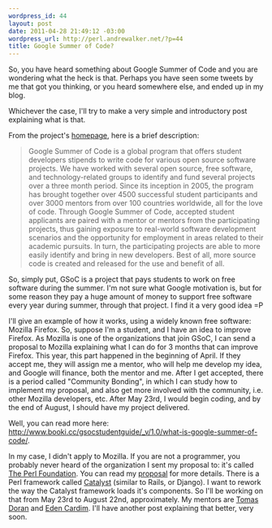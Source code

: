 ```yaml
--- 
wordpress_id: 44
layout: post
date: 2011-04-28 21:49:12 -03:00
wordpress_url: http://perl.andrewalker.net/?p=44
title: Google Summer of Code?
---
```

So, you have heard something about Google Summer of Code and you are wondering what the heck is that. Perhaps you have seen some tweets by me that got you thinking, or you heard somewhere else, and ended up in my blog.

Whichever the case, I'll try to make a very simple and introductory post explaining what is that.

From the project's <a href="http://code.google.com/soc">homepage</a>, here is a brief description:

<blockquote>Google Summer of Code is a global program that offers student developers stipends to write code for various open source software projects. We have worked with several open source, free software, and technology-related groups to identify and fund several projects over a three month period. Since its inception in 2005, the program has brought together over 4500 successful student participants and over 3000 mentors from over 100 countries worldwide, all for the love of code. Through Google Summer of Code, accepted student applicants are paired with a mentor or mentors from the participating projects, thus gaining exposure to real-world software development scenarios and the opportunity for employment in areas related to their academic pursuits. In turn, the participating projects are able to more easily identify and bring in new developers. Best of all, more source code is created and released for the use and benefit of all.</blockquote>

So, simply put, GSoC is a project that pays students to work on free software during the summer. I'm not sure what Google motivation is, but for some reason they pay a huge amount of money to support free software every year during summer, through that project. I find it a very good idea =P

I'll give an example of how it works, using a widely known free software: Mozilla Firefox. So, suppose I'm a student, and I have an idea to improve Firefox. As Mozilla is one of the organizations that join GSoC, I can send a proposal to Mozilla explaining what I can do for 3 months that can improve Firefox. This year, this part happened in the beginning of April. If they accept me, they will assign me a mentor, who will help me develop my idea, and Google will finance, both the mentor and me. After I get accepted, there is a period called "Community Bonding", in which I can study how to implement my proposal, and also get more involved with the community, i.e. other Mozilla developers, etc. After May 23rd, I would begin coding, and by the end of August, I should have my project delivered.

Well, you can read more here: <a href="http://www.booki.cc/gsocstudentguide/_v/1.0/what-is-google-summer-of-code/">http://www.booki.cc/gsocstudentguide/_v/1.0/what-is-google-summer-of-code/</a>.

In my case, I didn't apply to Mozilla. If you are not a programmer, you probably never heard of the organization I sent my proposal to: it's called <a href="http://http://www.perlfoundation.org/">The Perl Foundation</a>. You can read my <a href="/proposal-rework-catalyst-component-setup-code/">proposal</a> for more details. There is a Perl framework called <a href="http://catalystframework.org">Catalyst</a> (similar to Rails, or Django). I want to rework the way the Catalyst framework loads it's components. So I'll be working on that from May 23rd to August 22nd, approximately. My mentors are <a href="http://bobtfish.livejournal.com/">Tomas Doran</a> and <a href="http://blog.edencardim.com/">Eden Cardim</a>. I'll have another post explaining that better, very soon.
